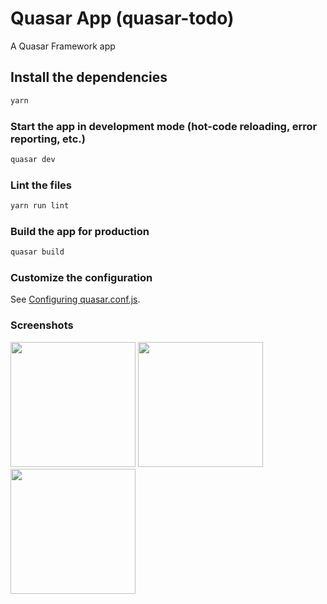 # Quasar App (quasar-todo)

A Quasar Framework app

## Install the dependencies
```bash
yarn
```

### Start the app in development mode (hot-code reloading, error reporting, etc.)
```bash
quasar dev
```

### Lint the files
```bash
yarn run lint
```

### Build the app for production
```bash
quasar build
```

### Customize the configuration
See [Configuring quasar.conf.js](https://quasar.dev/quasar-cli/quasar-conf-js).

### Screenshots
<img src="http://qiniu.rocbj.com/Jietu20200826-175334.jpg" height="200" />
<img src="http://qiniu.rocbj.com/Jietu20200826-175353.jpg" height="200" />
<img src="http://qiniu.rocbj.com/Jietu20200826-175437.jpg" height="200" />
